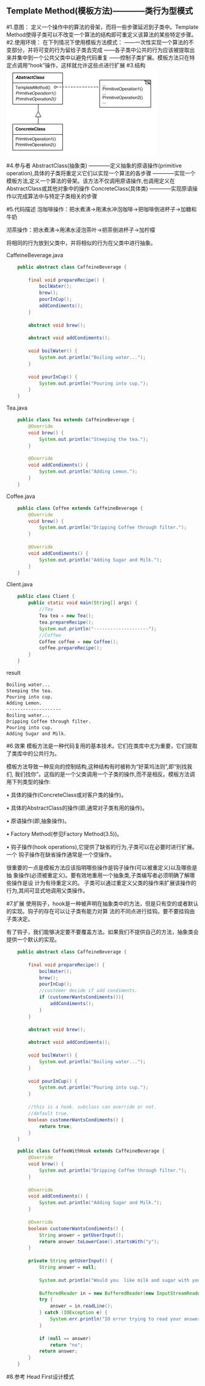 Template Method(模板方法)————类行为型模式
----------
#1.意图：
定义一个操作中的算法的骨架，而将一些步骤延迟到子类中。Template Method使得子类可以不改变一个算法的结构即可重定义该算法的某些特定步骤。
#2.使用环境：
    在下列情况下使用模板方法模式：
    ——一次性实现一个算法的不变部分，并将可变的行为留给子类去完成
    ——各子类中公共的行为应该被提取出来并集中到一个公共父类中以避免代码重复
    ——控制子类扩展。模板方法只在特定点调用“hook”操作，这样就允许这些点进行扩展
#3.结构
![github](https://github.com/IceDcap/Gof-DesignPatterns/blob/master/uml/Template.JPG "TemplateMethod")

#4.参与者
    AbstractClass(抽象类)
        ————定义抽象的原语操作(primitive operation),具体的子类将重定义它们以实现一个算法的各步骤
        ————实现一个模板方法,定义一个算法的骨架。该方法不仅调用原语操作,也调用定义在AbstractClass或其他对象中的操作
    ConcreteClass(具体类)
        ————实现原语操作以完成算法中与特定子类相关的步骤
        

#5.代码描述
泡咖啡操作：把水煮沸->用沸水冲泡咖啡->把咖啡倒进杯子->加糖和牛奶

沏茶操作：把水煮沸->用沸水浸泡茶叶->把茶倒进杯子->加柠檬

将相同的行为放到父类中，并将相似的行为在父类中进行抽象。

CaffeineBeverage.java

```Java
    public abstract class CaffeineBeverage {
    
        final void prepareRecipe() {
            boilWater();
            brew();
            pourInCup();
            addCondiments();
        }
    
        abstract void brew();
    
        abstract void addCondiments();
    
        void boilWater() {
            System.out.println("Boiling water...");
        }
    
        void pourInCup() {
            System.out.println("Pouring into cup.");
        }
    }
```

Tea.java

```Java
    public class Tea extends CaffeineBeverage {
        @Override
        void brew() {
            System.out.println("Steeping the tea.");
        }
    
        @Override
        void addCondiments() {
            System.out.println("Adding Lemon.");
        }
    }
```

Coffee.java

```Java
    public class Coffee extends CaffeineBeverage {
        @Override
        void brew() {
            System.out.println("Dripping Coffee through filter.");
        }
    
        @Override
        void addCondiments() {
            System.out.println("Adding Sugar and Milk.");
        }
    }
```

Client.java

```Java
    public class Client {
        public static void main(String[] args) {
            //Tea
            Tea tea = new Tea();
            tea.prepareRecipe();
            System.out.println("--------------------");
            //Coffee
            Coffee coffee = new Coffee();
            coffee.prepareRecipe();
        }
    }
```

result

    Boiling water...
    Steeping the tea.
    Pouring into cup.
    Adding Lemon.
    --------------------
    Boiling water...
    Dripping Coffee through filter.
    Pouring into cup.
    Adding Sugar and Milk.

#6.效果
模板方法是一种代码复用的基本技术。它们在类库中尤为重要，它们提取了类库中的公共行为。

模板方法导致一种反向的控制结构,这种结构有时被称为“好莱坞法则”,即“别找我们,
我们找你”。这指的是一个父类调用一个子类的操作,而不是相反。模板方法调用下列类型的操作:

• 具体的操作(ConcreteClass或对客户类的操作)。

• 具体的AbstractClass的操作(即,通常对子类有用的操作)。

• 原语操作(即,抽象操作)。

• Factory Method(参见Factory Method(3.5))。

• 钩子操作(hook operations),它提供了缺省的行为,子类可以在必要时进行扩展。一个
钩子操作在缺省操作通常是一个空操作。

很重要的一点是模板方法应该指明哪些操作是钩子操作(可以被重定义)以及哪些是抽
象操作(必须被重定义)。要有效地重用一个抽象类,子类编写者必须明确了解哪些操作是设 计为有待重定义的。
子类可以通过重定义父类的操作来扩展该操作的行为,其间可显式地调用父类操作。

#7.扩展
使用钩子，hook是一种被声明在抽象类中的方法，但是只有空的或者默认的实现。钩子的存在可以让子类有能力对算
法的不同点进行挂钩。要不要挂钩由子类决定。

有了钩子，我们能够决定要不要覆盖方法。如果我们不提供自己的方法，抽象类会提供一个默认的实现。

```Java
    public abstract class CaffeineBeverage {
    
        final void prepareRecipe() {
            boilWater();
            brew();
            pourInCup();
            //customer decide if add condiments.
            if (customerWantsCondiments()){
                addCondiments();
            }
        }
    
        abstract void brew();
    
        abstract void addCondiments();
    
        void boilWater() {
            System.out.println("Boiling water...");
        }
    
        void pourInCup() {
            System.out.println("Pouring into cup.");
        }
    
        //this is a hook. subclass can override or not.
        //default true.
        boolean customerWantsCondiments() {
            return true;
        }
    }
```

```Java
    public class CoffeeWithHook extends CaffeineBeverage {
        @Override
        void brew() {
            System.out.println("Dripping Coffee through filter.");
        }
    
        @Override
        void addCondiments() {
            System.out.println("Adding Sugar and Milk.");
        }
    
        @Override
        boolean customerWantsCondiments() {
            String answer = getUserInput();
            return answer.toLowerCase().startsWith("y");
        }
    
        private String getUserInput() {
            String answer = null;
    
            System.out.println("Would you  like milk and sugar with your coffee (y/n)?");
    
            BufferedReader in = new BufferedReader(new InputStreamReader(System.in));
            try {
                answer = in.readLine();
            } catch (IOException e) {
                System.err.println("IO error trying to read your answer");
            }
    
            if (null == answer)
                return "no";
            return answer;
        }
    }
```


#8.参考
Head First设计模式
